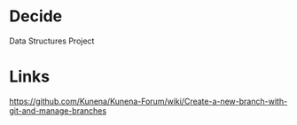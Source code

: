 # Decide
Data Structures Project
# Links
https://github.com/Kunena/Kunena-Forum/wiki/Create-a-new-branch-with-git-and-manage-branches
